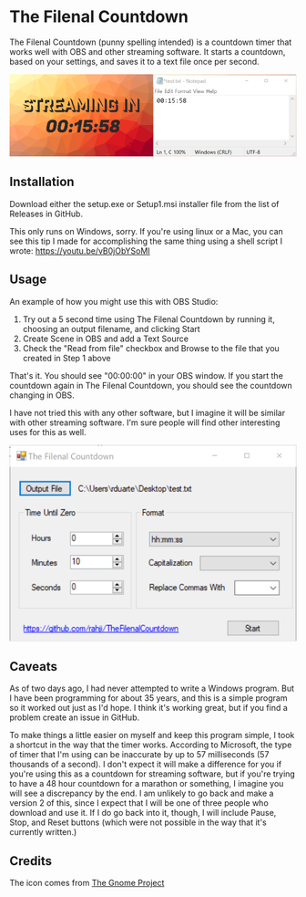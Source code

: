 # The Filenal Countdown

The Filenal Countdown (punny spelling intended) is a countdown timer that works well with OBS and other streaming software. It starts a countdown, based on your settings, and saves it to a text file once per second. 

![Animated Example](/screenshots/animation.gif)

## Installation

Download either the setup.exe or Setup1.msi installer file from the list of Releases in GitHub.

This only runs on Windows, sorry. If you're using linux or a Mac, you can see this tip I made for accomplishing the same thing using a shell script I wrote: https://youtu.be/vB0jObYSoMI

## Usage

An example of how you might use this with OBS Studio:

1. Try out a 5 second time using The Filenal Countdown by running it, choosing an output filename, and clicking Start
1. Create Scene in OBS and add a Text Source
1. Check the "Read from file" checkbox and Browse to the file that you created in Step 1 above

That's it. You should see "00:00:00" in your OBS window. If you start the countdown again in The Filenal Countdown, you should see the countdown changing in OBS.

I have not tried this with any other software, but I imagine it will be similar with other streaming software. I'm sure people will find other interesting uses for this as well.

![Screenshot](/screenshots/screenshot.png)

## Caveats

As of two days ago, I had never attempted to write a Windows program. But I have been programming for about 35 years, and this is a simple program so it worked out just as I'd hope. I think it's working great, but if you find a problem create an issue in GitHub. 

To make things a little easier on myself and keep this program simple, I took a shortcut in the way that the timer works. According to Microsoft, the type of timer that I'm using can be inaccurate by up to 57 milliseconds (57 thousands of a second). I don't expect it will make a difference for you if you're using this as a countdown for streaming software, but if you're trying to have a 48 hour countdown for a marathon or something, I imagine you will see a discrepancy by the end. I am unlikely to go back and make a version 2 of this, since I expect that I will be one of three people who download and use it. If I do go back into it, though, I will include Pause, Stop, and Reset buttons (which were not possible in the way that it's currently written.)

## Credits

The icon comes from [The Gnome Project](https://www.gnome.org/)
